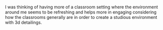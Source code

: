 I was thinking of having more of a classroom setting where the environment around me seems to be refreshing and helps more in engaging considering how the classrooms generally are in order to create a studious environment with 3d detailings. 
